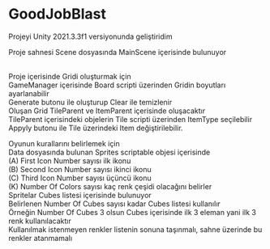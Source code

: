 # GoodJobBlast
 
Projeyi Unity 2021.3.3f1 versiyonunda geliştiridim

Proje sahnesi Scene dosyasında MainScene içerisinde bulunuyor

<br />Proje içerisinde Gridi oluşturmak için
	<br />GameManager içerisinde Board scripti üzerinden Gridin boyutları ayarlanabilir
	<br />Generate butonu ile oluşturup Clear ile temizlenir
	<br />Oluşan Grid TileParent ve ItemParent içerisinde oluşacaktır
	<br />TileParent içerisindeki objelerin Tile scripti üzerinden ItemType seçilebilir
	<br />Appyly butonu ile Tile üzerindeki Item değiştirilebilir.

Oyunun kurallarını belirlemek için
	<br />Data dosyasında bulunan Sprites scriptable objesi içerisinde
	<br />(A) First Icon Number sayısı ilk ikonu
	<br />(B) Second Icon Number sayısı ikinci ikonu
	<br />(C) Third Icon Number sayısı üçüncü ikonu
	<br />(K) Number Of Colors sayısı kaç renk çeşidi olacağını belirler
	<br />Spritelar Cubes listesi içerisinde bulunuyor
	<br />Belirlenen Number Of Cubes sayısı kadar Cubes listesi kullanılır
	<br />Örneğin Number Of Cubes 3 olsun Cubes içerisinde ilk 3 eleman yani ilk 3 renk kullanılacaktır
	<br />Kullanılmak istenmeyen renkler listenin sonuna taşınmalı, sahne üzerinde bu renkler atanmamalı